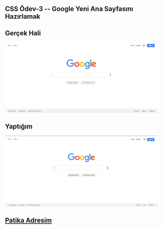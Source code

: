 ## CSS Ödev-3 -- Google Yeni Ana Sayfasını Hazırlamak

## Gerçek Hali

![](assets/googlereal.png)

## Yaptığım

![](assets/googleme.png)

## [Patika Adresim](https://app.patika.dev/fuujazz)
